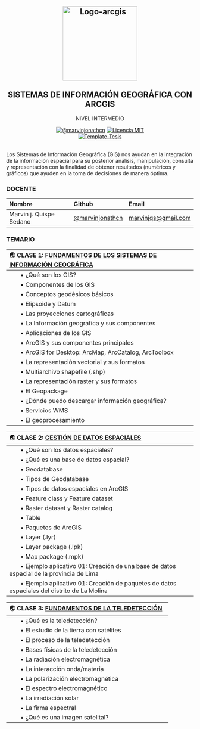 <h2 align="center">
  <a href="https://marvinjonathcn.github.io/curso_arcgis_intermedio/slides/00_Presentacion/00_Presentacion.html" title="ArcGIS-Intermedio">
    <img alt="Logo-arcgis" src="https://logosolusa.com/wp-content/uploads/parser/ESRI-ArcGIS-Logo-1.png" width="200px" height="200px" />
  </a>
  <br /><br />
  SISTEMAS DE INFORMACIÓN GEOGRÁFICA CON ARCGIS </h2>
<p align="center">NIVEL INTERMEDIO</p>
<div align="center"><a href="https://www.linkedin.com/in/marvinjqs/"><img alt="@marvinjonathcn" 
src="https://img.shields.io/badge/Autor-Marvin%20J.%20Quispe-lightgrey" /></a>
<a href="https://opensource.org/licenses/MIT/"><img alt="Licencia MIT" 
src="https://img.shields.io/github/license/marvinjonathcn/curso_arcgis_basico?label=License" />
</a>  
<br><a href="https://github.com/Template-Latex/Template-Tesis/"><img alt="Template-Tesis" src="https://latex.ppizarror.com/res/badges/tesis.svg" /></a>

</div><br />

Los Sistemas de Información Geográfica (GIS) nos ayudan en la integración de la información espacial para su posterior análisis, manipulación, consulta y representación con la finalidad de obtener resultados (numéricos y gráficos) que ayuden en la toma de decisiones de manera óptima.

### DOCENTE

| Nombre                  | Github        |  Email         |
|:--------------------    |:--------------| :--------------|
| Marvin j. Quispe Sedano | [@marvinjonathcn](https://github.com/marvinjonathcn)| marvinjqs@gmail.com |


### TEMARIO

| 🌏 CLASE 1: [FUNDAMENTOS DE LOS SISTEMAS DE INFORMACIÓN GEOGRÁFICA](https://marvinjonathcn.github.io/curso_arcgis_intermedio/slides/01_Fundamentos_de_los_GIS/01_Fundamentos_de_los_GIS.html)  &nbsp;  |
|:---------------------------------------------------------------|
| &nbsp;  &nbsp;  &nbsp;  &nbsp;• ¿Qué son los GIS? |
| &nbsp;  &nbsp;  &nbsp;  &nbsp;• Componentes de los GIS |
| &nbsp;  &nbsp;  &nbsp;  &nbsp;• Conceptos geodésicos básicos |
| &nbsp;  &nbsp;  &nbsp;  &nbsp;• Elipsoide y Datum |
| &nbsp;  &nbsp;  &nbsp;  &nbsp;• Las proyecciones cartográficas |
| &nbsp;  &nbsp;  &nbsp;  &nbsp;• La Información geográfica y sus componentes |
| &nbsp;  &nbsp;  &nbsp;  &nbsp;• Aplicaciones de los GIS |
| &nbsp;  &nbsp;  &nbsp;  &nbsp;• ArcGIS y sus componentes principales |
| &nbsp;  &nbsp;  &nbsp;  &nbsp;• ArcGIS for Desktop: ArcMap, ArcCatalog, ArcToolbox |
| &nbsp;  &nbsp;  &nbsp;  &nbsp;• La representación vectorial y sus formatos |
| &nbsp;  &nbsp;  &nbsp;  &nbsp;• Multiarchivo shapefile (.shp) |
| &nbsp;  &nbsp;  &nbsp;  &nbsp;• La representación raster y sus formatos |
| &nbsp;  &nbsp;  &nbsp;  &nbsp;• El Geopackage |
| &nbsp;  &nbsp;  &nbsp;  &nbsp;• ¿Dónde puedo descargar información geográfica? |
| &nbsp;  &nbsp;  &nbsp;  &nbsp;• Servicios WMS |
| &nbsp;  &nbsp;  &nbsp;  &nbsp;• El geoprocesamiento |

| 🌏 CLASE 2: [GESTIÓN DE DATOS ESPACIALES](https://marvinjonathcn.github.io/curso_arcgis_intermedio/slides/02_Gestion_de_datos_espaciales/02_Gestion_de_datos_espaciales.html)  &nbsp;  |
|:---------------------------------------------------------------|
| &nbsp;  &nbsp;  &nbsp;  &nbsp;• ¿Qué son los datos espaciales? |
| &nbsp;  &nbsp;  &nbsp;  &nbsp;• ¿Qué es una base de datos espacial? |
| &nbsp;  &nbsp;  &nbsp;  &nbsp;• Geodatabase |
| &nbsp;  &nbsp;  &nbsp;  &nbsp;• Tipos de Geodatabase |
| &nbsp;  &nbsp;  &nbsp;  &nbsp;• Tipos de datos espaciales en ArcGIS |
| &nbsp;  &nbsp;  &nbsp;  &nbsp;• Feature class y Feature dataset|
| &nbsp;  &nbsp;  &nbsp;  &nbsp;• Raster dataset y Raster catalog|
| &nbsp;  &nbsp;  &nbsp;  &nbsp;• Table |
| &nbsp;  &nbsp;  &nbsp;  &nbsp;• Paquetes de ArcGIS |
| &nbsp;  &nbsp;  &nbsp;  &nbsp;• Layer (.lyr) |
| &nbsp;  &nbsp;  &nbsp;  &nbsp;• Layer package (.lpk) |
| &nbsp;  &nbsp;  &nbsp;  &nbsp;• Map package (.mpk) |
| &nbsp;  &nbsp;  &nbsp;  &nbsp;• Ejemplo aplicativo 01: Creación de una base de datos espacial de la provincia de Lima |
| &nbsp;  &nbsp;  &nbsp;  &nbsp;• Ejemplo aplicativo 01: Creación de paquetes de datos espaciales del distrito de La Molina |

| 🌏 CLASE 3: [FUNDAMENTOS DE LA TELEDETECCIÓN](https://marvinjonathcn.github.io/curso_arcgis_intermedio/slides/03_Fundamentos_de_la_teledeteccion/03_Fundamentos_de_la_teledeteccion.html)  &nbsp;  |
|:---------------------------------------------------------------|
| &nbsp;  &nbsp;  &nbsp;  &nbsp;• ¿Qué es la teledetección? |
| &nbsp;  &nbsp;  &nbsp;  &nbsp;• El estudio de la tierra con satélites |
| &nbsp;  &nbsp;  &nbsp;  &nbsp;• El proceso de la teledetección |
| &nbsp;  &nbsp;  &nbsp;  &nbsp;• Bases físicas de la teledetección |
| &nbsp;  &nbsp;  &nbsp;  &nbsp;• La radiación electromagnética |
| &nbsp;  &nbsp;  &nbsp;  &nbsp;• La interacción onda/materia |
| &nbsp;  &nbsp;  &nbsp;  &nbsp;• La polarización electromagnética |
| &nbsp;  &nbsp;  &nbsp;  &nbsp;• El espectro electromagnético |
| &nbsp;  &nbsp;  &nbsp;  &nbsp;• La irradiación solar |
| &nbsp;  &nbsp;  &nbsp;  &nbsp;• La firma espectral |
| &nbsp;  &nbsp;  &nbsp;  &nbsp;• ¿Qué es una imagen satelital? |




